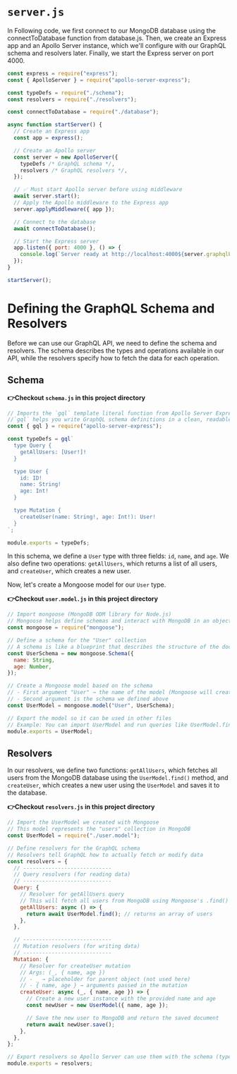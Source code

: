 # `server.js`

In Following code, we first connect to our MongoDB database using the connectToDatabase function from database.js. Then, we create an Express app and an Apollo Server instance, which we'll configure with our GraphQL schema and resolvers later. Finally, we start the Express server on port 4000.

```javascript
const express = require("express");
const { ApolloServer } = require("apollo-server-express");

const typeDefs = require("./schema");
const resolvers = require("./resolvers");

const connectToDatabase = require("./database");

async function startServer() {
  // Create an Express app
  const app = express();

  // Create an Apollo server
  const server = new ApolloServer({
    typeDefs /* GraphQL schema */,
    resolvers /* GraphQL resolvers */,
  });

  // ✅ Must start Apollo server before using middleware
  await server.start();
  // Apply the Apollo middleware to the Express app
  server.applyMiddleware({ app });

  // Connect to the database
  await connectToDatabase();

  // Start the Express server
  app.listen({ port: 4000 }, () => {
    console.log(`Server ready at http://localhost:4000${server.graphqlPath}`);
  });
}

startServer();
```

# Defining the GraphQL Schema and Resolvers

Before we can use our GraphQL API, we need to define the schema and resolvers. The schema describes the types and operations available in our API, while the resolvers specify how to fetch the data for each operation.

## Schema

**👉Checkout `schema.js` in this project directory**

```javascript
// Imports the `gql` template literal function from Apollo Server Express.
//`gql` helps you write GraphQL schema definitions in a clean, readable way.
const { gql } = require("apollo-server-express");

const typeDefs = gql`
  type Query {
    getAllUsers: [User!]!
  }

  type User {
    id: ID!
    name: String!
    age: Int!
  }

  type Mutation {
    createUser(name: String!, age: Int!): User!
  }
`;

module.exports = typeDefs;
```

In this schema, we define a `User` type with three fields: `id`, `name`, and `age`. We also define two operations: `getAllUsers`, which returns a list of all users, and `createUser`, which creates a new user.

Now, let's create a Mongoose model for our `User` type.

**👉Checkout `user.model.js` in this project directory**

```javascript
// Import mongoose (MongoDB ODM library for Node.js)
// Mongoose helps define schemas and interact with MongoDB in an object-oriented way
const mongoose = require("mongoose");

// Define a schema for the "User" collection
// A schema is like a blueprint that describes the structure of the documents in MongoDB
const UserSchema = new mongoose.Schema({
  name: String,
  age: Number,
});

// Create a Mongoose model based on the schema
// - First argument "User" → the name of the model (Mongoose will create a "users" collection in MongoDB)
// - Second argument is the schema we defined above
const UserModel = mongoose.model("User", UserSchema);

// Export the model so it can be used in other files
// Example: You can import UserModel and run queries like UserModel.find(), UserModel.create(), etc.
module.exports = UserModel;
```

## Resolvers

In our resolvers, we define two functions: `getAllUsers`, which fetches all users from the MongoDB database using the `UserModel.find()` method, and `createUser`, which creates a new user using the `UserModel` and saves it to the database.

**👉Checkout `resolvers.js` in this project directory**

```javascript
// Import the UserModel we created with Mongoose
// This model represents the "users" collection in MongoDB
const UserModel = require("./user.model");

// Define resolvers for the GraphQL schema
// Resolvers tell GraphQL how to actually fetch or modify data
const resolvers = {
  // ----------------------------
  // Query resolvers (for reading data)
  // ----------------------------
  Query: {
    // Resolver for getAllUsers query
    // This will fetch all users from MongoDB using Mongoose's .find() method
    getAllUsers: async () => {
      return await UserModel.find(); // returns an array of users
    },
  },

  // ----------------------------
  // Mutation resolvers (for writing data)
  // ----------------------------
  Mutation: {
    // Resolver for createUser mutation
    // Args: (_, { name, age })
    // - _ → placeholder for parent object (not used here)
    // - { name, age } → arguments passed in the mutation
    createUser: async (_, { name, age }) => {
      // Create a new user instance with the provided name and age
      const newUser = new UserModel({ name, age });

      // Save the new user to MongoDB and return the saved document
      return await newUser.save();
    },
  },
};

// Export resolvers so Apollo Server can use them with the schema (typeDefs)
module.exports = resolvers;
```
